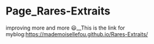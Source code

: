 # Page_Rares-Extraits
improving more and more
😃__This is the link for myblog:https://mademoisellefou.github.io/Rares-Extraits/

